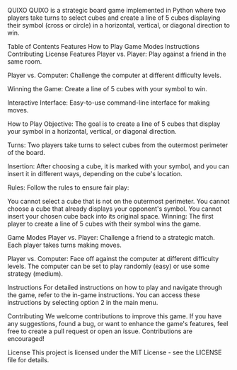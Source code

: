 QUIXO 
QUIXO is a strategic board game implemented in Python where two players take turns to select cubes and create a line of 5 cubes displaying their symbol (cross or circle) in a horizontal, vertical, or diagonal direction to win.

Table of Contents
Features
How to Play
Game Modes
Instructions
Contributing
License
Features
Player vs. Player: Play against a friend in the same room.

Player vs. Computer: Challenge the computer at different difficulty levels.

Winning the Game: Create a line of 5 cubes with your symbol to win.

Interactive Interface: Easy-to-use command-line interface for making moves.

How to Play
Objective: The goal is to create a line of 5 cubes that display your symbol in a horizontal, vertical, or diagonal direction.

Turns: Two players take turns to select cubes from the outermost perimeter of the board.

Insertion: After choosing a cube, it is marked with your symbol, and you can insert it in different ways, depending on the cube's location.

Rules: Follow the rules to ensure fair play:

You cannot select a cube that is not on the outermost perimeter.
You cannot choose a cube that already displays your opponent's symbol.
You cannot insert your chosen cube back into its original space.
Winning: The first player to create a line of 5 cubes with their symbol wins the game.

Game Modes
Player vs. Player: Challenge a friend to a strategic match. Each player takes turns making moves.

Player vs. Computer: Face off against the computer at different difficulty levels. The computer can be set to play randomly (easy) or use some strategy (medium).

Instructions
For detailed instructions on how to play and navigate through the game, refer to the in-game instructions. You can access these instructions by selecting option 2 in the main menu.

Contributing
We welcome contributions to improve this game. If you have any suggestions, found a bug, or want to enhance the game's features, feel free to create a pull request or open an issue. Contributions are encouraged!

License
This project is licensed under the MIT License - see the LICENSE file for details.
